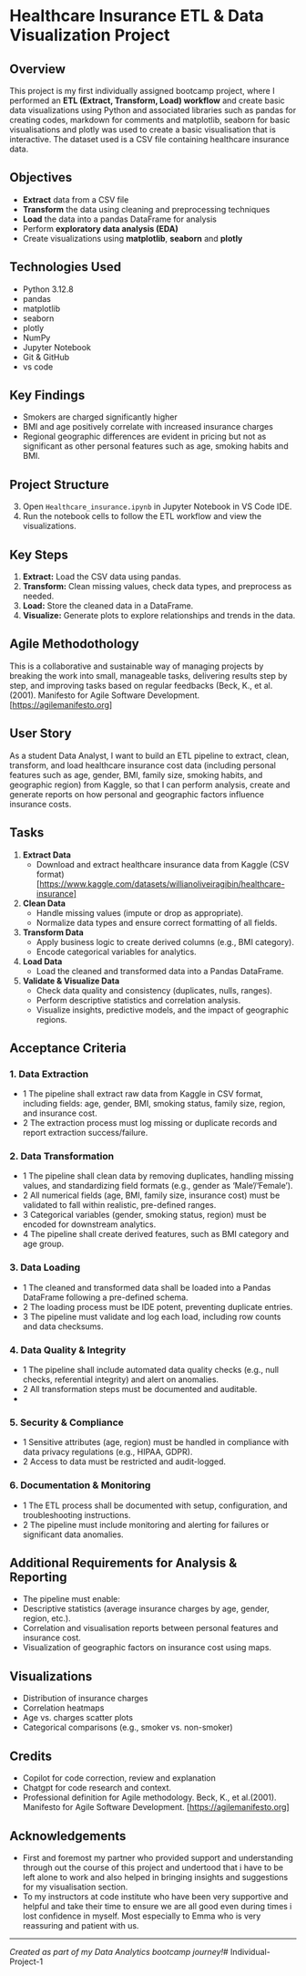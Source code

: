# Healthcare Insurance ETL & Data Visualization Project

## Overview

This project is my first individually assigned bootcamp project, where I performed an **ETL (Extract, Transform, Load) workflow** and create basic data visualizations using Python and associated libraries such as pandas for creating codes, markdown for comments and matplotlib, seaborn for basic visualisations and plotly was used to create a basic visualisation that is interactive. The dataset used is a CSV file containing healthcare insurance data.

## Objectives

- **Extract** data from a CSV file
- **Transform** the data using cleaning and preprocessing techniques
- **Load** the data into a pandas DataFrame for analysis
- Perform **exploratory data analysis (EDA)**
- Create visualizations using **matplotlib**, **seaborn** and **plotly**

## Technologies Used

- Python 3.12.8
- pandas
- matplotlib
- seaborn
- plotly
- NumPy
- Jupyter Notebook
- Git & GitHub
- vs code

## Key Findings
- Smokers are charged significantly higher
- BMI and age positively correlate with increased insurance charges
- Regional geographic differences are evident in pricing but not as significant as other personal features such as age, smoking habits and BMI.


## Project Structure

3. Open `Healthcare_insurance.ipynb` in Jupyter Notebook in VS Code IDE.
4. Run the notebook cells to follow the ETL workflow and view the visualizations.

## Key Steps

1. **Extract:** Load the CSV data using pandas.
2. **Transform:** Clean missing values, check data types, and preprocess as needed.
3. **Load:** Store the cleaned data in a DataFrame.
4. **Visualize:** Generate plots to explore relationships and trends in the data.

## Agile Methodothology
This is a collaborative and sustainable way of managing projects by breaking the work into small, manageable tasks, delivering results step by step, and improving tasks based on regular feedbacks (Beck, K., et al.(2001). Manifesto for Agile Software Development. [https://agilemanifesto.org]
## User Story
As a student Data Analyst, I want to build an ETL pipeline to extract, clean, transform, and load healthcare insurance cost data (including personal features such as age, gender, BMI, family size, smoking habits, and geographic region) from Kaggle, so that I can perform analysis, create and generate reports on how personal and geographic factors influence insurance costs.

## Tasks

1. **Extract Data**  
   - Download and extract healthcare insurance data from Kaggle (CSV format) [https://www.kaggle.com/datasets/willianoliveiragibin/healthcare-insurance]
2. **Clean Data**  
   - Handle missing values (impute or drop as appropriate).
   - Normalize data types and ensure correct formatting of all fields.
3. **Transform Data**  
   - Apply business logic to create derived columns (e.g., BMI category).
   - Encode categorical variables for analytics.
4. **Load Data**  
   - Load the cleaned and transformed data into a Pandas DataFrame.
5. **Validate & Visualize Data**  
   - Check data quality and consistency (duplicates, nulls, ranges).
   - Perform descriptive statistics and correlation analysis.
   - Visualize insights, predictive models, and the impact of geographic regions.

## Acceptance Criteria

### 1. Data Extraction
- 1 The pipeline shall extract raw data from Kaggle in CSV format, including fields: age, gender, BMI, smoking status, family size, region, and insurance cost.
- 2 The extraction process must log missing or duplicate records and report extraction success/failure.

### 2. Data Transformation
- 1 The pipeline shall clean data by removing duplicates, handling missing values, and standardizing field formats (e.g., gender as ‘Male’/‘Female’).
- 2 All numerical fields (age, BMI, family size, insurance cost) must be validated to fall within realistic, pre-defined ranges.
- 3 Categorical variables (gender, smoking status, region) must be encoded for downstream analytics.
- 4 The pipeline shall create derived features, such as BMI category and age group.

### 3. Data Loading
- 1 The cleaned and transformed data shall be loaded into a Pandas DataFrame following a pre-defined schema.
- 2 The loading process must be IDE potent, preventing duplicate entries.
- 3 The pipeline must validate and log each load, including row counts and data checksums.

### 4. Data Quality & Integrity
- 1 The pipeline shall include automated data quality checks (e.g., null checks, referential integrity) and alert on anomalies.
- 2 All transformation steps must be documented and auditable.
- 
### 5. Security & Compliance
- 1 Sensitive attributes (age, region) must be handled in compliance with data privacy regulations (e.g., HIPAA, GDPR).
- 2 Access to data must be restricted and audit-logged.

### 6. Documentation & Monitoring
- 1 The ETL process shall be documented with setup, configuration, and troubleshooting instructions.
- 2 The pipeline must include monitoring and alerting for failures or significant data anomalies.

## Additional Requirements for Analysis & Reporting

- The pipeline must enable:
- Descriptive statistics (average insurance charges by age, gender, region, etc.).
- Correlation and visualisation reports between personal features and insurance cost.
- Visualization of geographic factors on insurance cost using maps.


## Visualizations
- Distribution of insurance charges
- Correlation heatmaps
- Age vs. charges scatter plots
- Categorical comparisons (e.g., smoker vs. non-smoker)
  
## Credits
- Copilot for code correction, review and explanation
- Chatgpt for code research and context.
- Professional definition for Agile methodology. Beck, K., et al.(2001). Manifesto for Agile Software Development. [https://agilemanifesto.org]


## Acknowledgements
- First and foremost my partner who provided support and understanding through out the course of this project and undertood that i have to be left alone to work and also helped in bringing insights and suggestions for my visualisation section.
- To my instructors at code institute who have been very supportive and helpful and take their time to ensure we are all good even during times i lost confidence in myself. Most especially to Emma who is very reassuring and patient with us.


---

*Created as part of my Data Analytics bootcamp journey!*# Individual-Project-1
